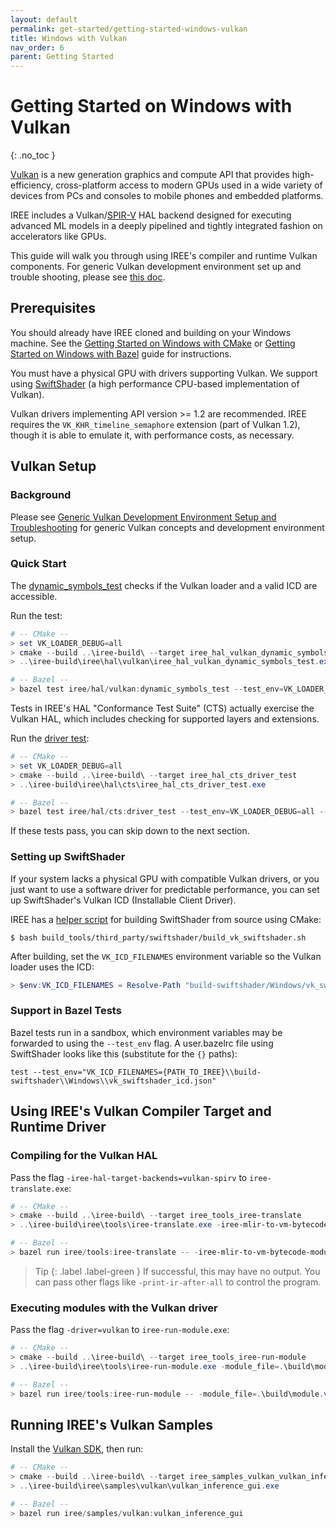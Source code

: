 ```yaml
---
layout: default
permalink: get-started/getting-started-windows-vulkan
title: Windows with Vulkan
nav_order: 6
parent: Getting Started
---
```


# Getting Started on Windows with Vulkan
{: .no_toc }

[Vulkan](https://www.khronos.org/vulkan/) is a new generation graphics and
compute API that provides high-efficiency, cross-platform access to modern GPUs
used in a wide variety of devices from PCs and consoles to mobile phones and
embedded platforms.

IREE includes a Vulkan/[SPIR-V](https://www.khronos.org/registry/spir-v/) HAL
backend designed for executing advanced ML models in a deeply pipelined and
tightly integrated fashion on accelerators like GPUs.

This guide will walk you through using IREE's compiler and runtime Vulkan
components. For generic Vulkan development environment set up and trouble
shooting, please see [this doc](generic_vulkan_env_setup.md).

## Prerequisites

You should already have IREE cloned and building on your Windows machine. See
the [Getting Started on Windows with CMake](getting_started_windows_cmake.md) or
[Getting Started on Windows with Bazel](getting_started_windows_bazel.md) guide
for instructions.

You must have a physical GPU with drivers supporting Vulkan. We support using
[SwiftShader](https://swiftshader.googlesource.com/SwiftShader/) (a high
performance CPU-based implementation of Vulkan).

Vulkan drivers implementing API version >= 1.2 are recommended. IREE requires
the `VK_KHR_timeline_semaphore` extension (part of Vulkan 1.2), though it is
able to emulate it, with performance costs, as necessary.

## Vulkan Setup

### Background

Please see
[Generic Vulkan Development Environment Setup and Troubleshooting](generic_vulkan_env_setup.md)
for generic Vulkan concepts and development environment setup.

### Quick Start

The
[dynamic_symbols_test](https://github.com/google/iree/blob/main/iree/hal/vulkan/dynamic_symbols_test.cc)
checks if the Vulkan loader and a valid ICD are accessible.

Run the test:

```powershell
# -- CMake --
> set VK_LOADER_DEBUG=all
> cmake --build ..\iree-build\ --target iree_hal_vulkan_dynamic_symbols_test
> ..\iree-build\iree\hal\vulkan\iree_hal_vulkan_dynamic_symbols_test.exe

# -- Bazel --
> bazel test iree/hal/vulkan:dynamic_symbols_test --test_env=VK_LOADER_DEBUG=all
```

Tests in IREE's HAL "Conformance Test Suite" (CTS) actually exercise the Vulkan
HAL, which includes checking for supported layers and extensions.

Run the
[driver test](https://github.com/google/iree/blob/main/iree/hal/cts/driver_test.cc):

```powershell
# -- CMake --
> set VK_LOADER_DEBUG=all
> cmake --build ..\iree-build\ --target iree_hal_cts_driver_test
> ..\iree-build\iree\hal\cts\iree_hal_cts_driver_test.exe

# -- Bazel --
> bazel test iree/hal/cts:driver_test --test_env=VK_LOADER_DEBUG=all --test_output=all
```

If these tests pass, you can skip down to the next section.

### Setting up SwiftShader

If your system lacks a physical GPU with compatible Vulkan drivers, or you just
want to use a software driver for predictable performance, you can set up
SwiftShader's Vulkan ICD (Installable Client Driver).

IREE has a
[helper script](https://github.com/google/iree/blob/main/build_tools/third_party/swiftshader/build_vk_swiftshader.sh)
for building SwiftShader from source using CMake:

```shell
$ bash build_tools/third_party/swiftshader/build_vk_swiftshader.sh
```

<!-- TODO(scotttodd): Steps to download prebuilt binaries when they exist -->

After building, set the `VK_ICD_FILENAMES` environment variable so the Vulkan
loader uses the ICD:

```powershell
> $env:VK_ICD_FILENAMES = Resolve-Path "build-swiftshader/Windows/vk_swiftshader_icd.json"
```

### Support in Bazel Tests

Bazel tests run in a sandbox, which environment variables may be forwarded to
using the `--test_env` flag. A user.bazelrc file using SwiftShader looks like
this (substitute for the `{}` paths):

```
test --test_env="VK_ICD_FILENAMES={PATH_TO_IREE}\\build-swiftshader\\Windows\\vk_swiftshader_icd.json"
```

## Using IREE's Vulkan Compiler Target and Runtime Driver

### Compiling for the Vulkan HAL

Pass the flag `-iree-hal-target-backends=vulkan-spirv` to `iree-translate.exe`:

```powershell
# -- CMake --
> cmake --build ..\iree-build\ --target iree_tools_iree-translate
> ..\iree-build\iree\tools\iree-translate.exe -iree-mlir-to-vm-bytecode-module -iree-hal-target-backends=vulkan-spirv .\iree\tools\test\simple.mlir -o .\build\module.vmfb

# -- Bazel --
> bazel run iree/tools:iree-translate -- -iree-mlir-to-vm-bytecode-module -iree-hal-target-backends=vulkan-spirv .\iree\tools\test\simple.mlir -o .\build\module.vmfb
```

> Tip
> {: .label .label-green }
> If successful, this may have no output. You can pass
> other flags like `-print-ir-after-all` to control the program.

### Executing modules with the Vulkan driver

Pass the flag `-driver=vulkan` to `iree-run-module.exe`:

```powershell
# -- CMake --
> cmake --build ..\iree-build\ --target iree_tools_iree-run-module
> ..\iree-build\iree\tools\iree-run-module.exe -module_file=.\build\module.vmfb -driver=vulkan -entry_function=abs -function_inputs="i32=-2"

# -- Bazel --
> bazel run iree/tools:iree-run-module -- -module_file=.\build\module.vmfb -driver=vulkan -entry_function=abs -function_inputs="i32=-2"
```

## Running IREE's Vulkan Samples

Install the [Vulkan SDK](https://www.lunarg.com/vulkan-sdk/), then run:

```powershell
# -- CMake --
> cmake --build ..\iree-build\ --target iree_samples_vulkan_vulkan_inference_gui
> ..\iree-build\iree\samples\vulkan\vulkan_inference_gui.exe

# -- Bazel --
> bazel run iree/samples/vulkan:vulkan_inference_gui
```